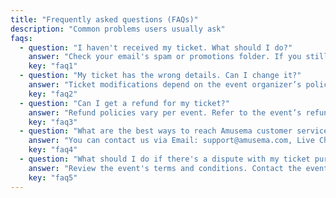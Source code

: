 ```yaml
---
title: "Frequently asked questions (FAQs)"
description: "Common problems users usually ask"
faqs:
  - question: "I haven't received my ticket. What should I do?"
    answer: "Check your email's spam or promotions folder. If you still can't find it, log in to your Amusema account to download it. Otherwise, contact our support team."
    key: "faq1"
  - question: "My ticket has the wrong details. Can I change it?"
    answer: "Ticket modifications depend on the event organizer’s policy. Please check the event’s terms or contact our support team for assistance."
    key: "faq2"
  - question: "Can I get a refund for my ticket?"
    answer: "Refund policies vary per event. Refer to the event’s refund policy or reach out to the organizer for clarification."
    key: "faq3"
  - question: "What are the best ways to reach Amusema customer service?"
    answer: "You can contact us via Email: support@amusema.com, Live Chat: Available on our website during business hours, or Help Center: Browse support articles for quick solutions."
    key: "faq4"
  - question: "What should I do if there's a dispute with my ticket purchase?"
    answer: "Review the event's terms and conditions. Contact the event organizer directly for resolution. If unresolved, reach out to Amusema support with proof of purchase."
    key: "faq5"
---
```


<!-- ## Common user issues

- Answers to typical problems faced by organizers and attendees.

## How to contact support

- Best ways to reach Amusema customer service.

## Guidelines for resolving disputes

- Steps to take in case of ticketing conflicts.
   -->
